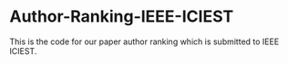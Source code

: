 # Author-Ranking-IEEE-ICIEST
This is the code for our paper author ranking which is submitted to IEEE ICIEST.

